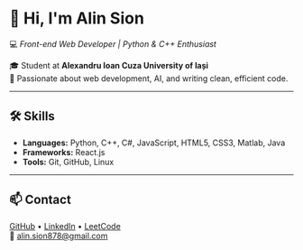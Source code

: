 # 👋 Hi, I'm Alin Sion
💻 *Front-end Web Developer | Python & C++ Enthusiast*

🎓 Student at **Alexandru Ioan Cuza University of Iași**  
🚀 Passionate about web development, AI, and writing clean, efficient code.

---

## 🛠 Skills
- **Languages:** Python, C++, C#, JavaScript, HTML5, CSS3, Matlab, Java  
- **Frameworks:** React.js  
- **Tools:** Git, GitHub, Linux

---

## 📫 Contact
[GitHub](https://github.com/SionAlin) • [LinkedIn](https://www.linkedin.com/in/alin-sion-29b193320/) • [LeetCode](https://leetcode.com/u/alin_sion/)  
📧 alin.sion878@gmail.com
